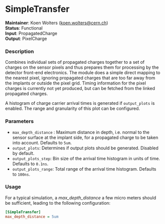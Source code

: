 # SimpleTransfer
**Maintainer**: Koen Wolters (<koen.wolters@cern.ch>)  
**Status**: Functional  
**Input**: PropagatedCharge  
**Output**: PixelCharge  

### Description
Combines individual sets of propagated charges together to a set of charges on the sensor pixels and thus prepares them for processing by the detector front-end electronics. The module does a simple direct mapping to the nearest pixel, ignoring propagated charges that are too far away from the implants or outside the pixel grid. Timing information for the pixel charges is currently not yet produced, but can be fetched from the linked propagated charges.

A histogram of charge carrier arrival times is generated if `output_plots` is enabled. The range and granularity of this plot can be configured.

### Parameters
* `max_depth_distance` : Maximum distance in depth, i.e. normal to the sensor surface at the implant side, for a propagated charge to be taken into account. Defaults to `5um`.
* `output_plots`: Determines if output plots should be generated. Disabled by default.
* `output_plots_step`: Bin size of the arrival time histogram in units of time. Defaults to `0.1ns`.
* `output_plots_range`: Total range of the arrival time histogram. Defaults to `100ns`.

### Usage
For a typical simulation, a *max_depth_distance* a few micro meters should be sufficient, leading to the following configuration:

```ini
[SimpleTransfer]
max_depth_distance = 5um
```
